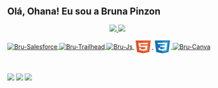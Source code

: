 ## Olá, Ohana! Eu sou a Bruna Pinzon
<div align="center">
  <a href="https://github.com/brupinzon">
 <img height="180px" widht="180px" src="https://github-readme-stats.vercel.app/api?username=brupinzon&show_icons=true&theme=moltack&include_all_commits=true&count_private=true"/>
 <img height="180em" src="https://github-readme-stats.vercel.app/api/top-langs/?username=brupinzon&layout=compact&langs_count=7&theme=moltack"/>
</div>

<div style="display: inline_block"><br>
    <img align="center" alt="Bru-Salesforce" height="30" width="45" 
src="https://logodownload.org/wp-content/uploads/2020/04/salesforce-logo.png"/>
      <img align="center" alt="Bru-Trailhead" height="45" width="50" 
src="https://play-lh.googleusercontent.com/bJ4yfe91bjz9fxR0XFUwEzyfz6XCgVshJgpffdTWa7PObd2W5Mwf89hlrVki4rqLxpY"/>
  <img align="center" alt="Bru-Js" height="30" width="40"                                                         src="https://cdn.jsdelivr.net/gh/devicons/devicon/icons/javascript/javascript-plain.svg"/>
  <img align="center" alt="Bru-HTML" height="30" width="40" src="https://raw.githubusercontent.com/devicons/devicon/master/icons/html5/html5-original.svg">
  <img align="center" alt="Bru-CSS" height="30" width="40" src="https://raw.githubusercontent.com/devicons/devicon/master/icons/css3/css3-original.svg"/>
  <img align="center" alt="Bru-Canva" height="30" width="40"
src="https://cdn.jsdelivr.net/gh/devicons/devicon/icons/canva/canva-original.svg"/>
</div>
  
##

<div>
  <br>
  <a href = "mailto:bruna.pinzon@outlook.com"><img src="https://img.shields.io/badge/Outlook-3152A0?style=for-the-badge&logo=microsoft-outlook&logoColor=white" target="_blank"></a>
  <a href="https://www.linkedin.com/in/bruna-pinzon/" target="_blank"><img src="https://img.shields.io/badge/-LinkedIn-%230077B5?style=for-the-badge&logo=linkedin&logoColor=white" target="_blank"></a>  
  <a href="https://trailblazer.me/id/brunapinzon" target="_blank"><img src="https://img.shields.io/badge/Trailhead-CC6699?style=for-the-badge&logo=salesforce&logoColor=white" target="_blank"></a> 
</div>
